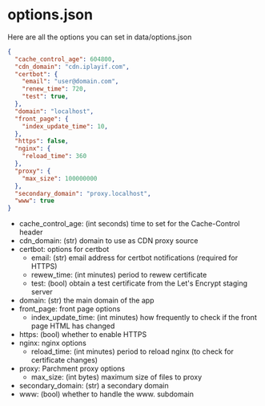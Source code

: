 options.json
============

Here are all the options you can set in data/options.json

```json
{
  "cache_control_age": 604800,
  "cdn_domain": "cdn.iplayif.com",
  "certbot": {
    "email": "user@domain.com",
    "renew_time": 720,
    "test": true,
  },
  "domain": "localhost",
  "front_page": {
    "index_update_time": 10,
  },
  "https": false,
  "nginx": {
    "reload_time": 360
  },
  "proxy": {
    "max_size": 100000000
  },
  "secondary_domain": "proxy.localhost",
  "www": true
}
```

- cache_control_age: (int seconds) time to set for the Cache-Control header
- cdn_domain: (str) domain to use as CDN proxy source
- certbot: options for certbot
  - email: (str) email address for certbot notifications (required for HTTPS)
  - rewew_time: (int minutes) period to rewew certificate
  - test: (bool) obtain a test certificate from the Let's Encrypt staging server
- domain: (str) the main domain of the app
- front_page: front page options
  - index_update_time: (int minutes) how frequently to check if the front page HTML has changed
- https: (bool) whether to enable HTTPS
- nginx: nginx options
  - reload_time: (int minutes) period to reload nginx (to check for certificate changes)
- proxy: Parchment proxy options
  - max_size: (int bytes) maximum size of files to proxy
- secondary_domain: (str) a secondary domain
- www: (bool) whether to handle the www. subdomain
